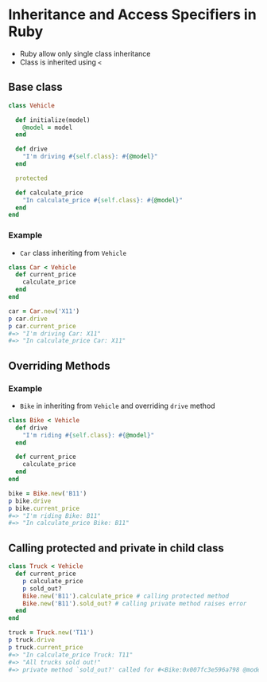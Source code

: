 # Inheritance and Access Specifiers in Ruby
- Ruby allow only single class inheritance 
- Class is inherited using `<`
## Base class  
```ruby
class Vehicle

  def initialize(model)
    @model = model
  end

  def drive
    "I'm driving #{self.class}: #{@model}"
  end

  protected

  def calculate_price
    "In calculate_price #{self.class}: #{@model}"
  end
end
```
### Example
- `Car` class inheriting from `Vehicle`
```ruby
class Car < Vehicle
  def current_price
    calculate_price
  end
end

car = Car.new('X11')
p car.drive
p car.current_price
#=> "I'm driving Car: X11"
#=> "In calculate_price Car: X11"
```
## Overriding Methods 
### Example
- `Bike` in inheriting from `Vehicle` and overriding `drive` method
```ruby
class Bike < Vehicle
  def drive
    "I'm riding #{self.class}: #{@model}"
  end

  def current_price
    calculate_price
  end
end

bike = Bike.new('B11')
p bike.drive
p bike.current_price
#=> "I'm riding Bike: B11"
#=> "In calculate_price Bike: B11"
```

## Calling protected and private in child class 

```ruby
class Truck < Vehicle
  def current_price
    p calculate_price
    p sold_out?
    Bike.new('B11').calculate_price # calling protected method
    Bike.new('B11').sold_out? # calling private method raises error
  end
end

truck = Truck.new('T11')
p truck.drive
p truck.current_price
#=> "In calculate_price Truck: T11"
#=> "All trucks sold out!"
#=> private method `sold_out?' called for #<Bike:0x007fc3e596a798 @model="B11"> (NoMethodError)
```

